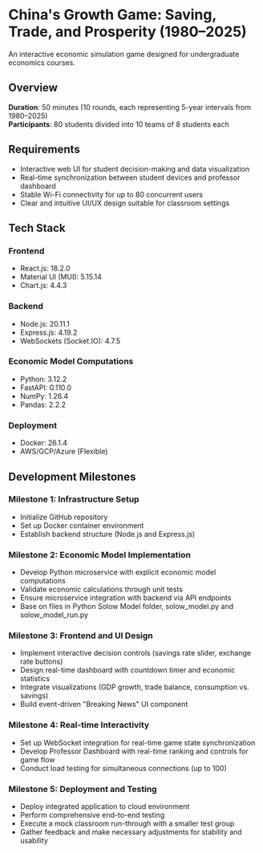 # China's Growth Game: Saving, Trade, and Prosperity (1980–2025)

An interactive economic simulation game designed for undergraduate economics courses.

## Overview
**Duration**: 50 minutes (10 rounds, each representing 5-year intervals from 1980–2025)  
**Participants**: 80 students divided into 10 teams of 8 students each

## Requirements
- Interactive web UI for student decision-making and data visualization
- Real-time synchronization between student devices and professor dashboard
- Stable Wi-Fi connectivity for up to 80 concurrent users
- Clear and intuitive UI/UX design suitable for classroom settings

## Tech Stack

### Frontend
- React.js: 18.2.0
- Material UI (MUI): 5.15.14
- Chart.js: 4.4.3

### Backend
- Node.js: 20.11.1
- Express.js: 4.19.2
- WebSockets (Socket.IO): 4.7.5

### Economic Model Computations
- Python: 3.12.2
- FastAPI: 0.110.0
- NumPy: 1.26.4
- Pandas: 2.2.2

### Deployment
- Docker: 26.1.4
- AWS/GCP/Azure (Flexible)

## Development Milestones

### Milestone 1: Infrastructure Setup
- Initialize GitHub repository
- Set up Docker container environment
- Establish backend structure (Node.js and Express.js)

### Milestone 2: Economic Model Implementation
- Develop Python microservice with explicit economic model computations
- Validate economic calculations through unit tests
- Ensure microservice integration with backend via API endpoints
- Base on files in Python Solow Model folder, solow_model.py and solow_model_run.py

### Milestone 3: Frontend and UI Design
- Implement interactive decision controls (savings rate slider, exchange rate buttons)
- Design real-time dashboard with countdown timer and economic statistics
- Integrate visualizations (GDP growth, trade balance, consumption vs. savings)
- Build event-driven "Breaking News" UI component

### Milestone 4: Real-time Interactivity
- Set up WebSocket integration for real-time game state synchronization
- Develop Professor Dashboard with real-time ranking and controls for game flow
- Conduct load testing for simultaneous connections (up to 100)

### Milestone 5: Deployment and Testing
- Deploy integrated application to cloud environment
- Perform comprehensive end-to-end testing
- Execute a mock classroom run-through with a smaller test group
- Gather feedback and make necessary adjustments for stability and usability
